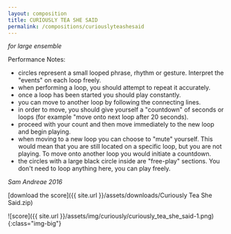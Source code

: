 ```yaml
---
layout: composition
title: CURIOUSLY TEA SHE SAID
permalink: /compositions/curiouslyteashesaid
---
```


*for large ensemble*

Performance Notes:

- circles represent a small looped phrase, rhythm or gesture. Interpret the "events" on each loop freely.
- when performing a loop, you should attempt to repeat it accurately.
- once a loop has been started you should play constantly.
- you can move to another loop by following the connecting lines.
- in order to move, you should give yourself a "countdown" of seconds or loops (for example "move onto next loop after 20 seconds).
- proceed with your count and then move immediately to the new loop and begin playing.
- when moving to a new loop you can choose to "mute" yourself. This would mean that you are still located on a specific loop, but you are not playing. To move onto another loop you would initiate a countdown.
- the circles with a large black circle inside are "free-play" sections. You don't need to loop anything here, you can play freely.

*Sam Andreae 
2016*

[download the score]({{ site.url }}/assets/downloads/Curiously Tea She Said.zip)

![score]({{ site.url }}/assets/img/curiously/curiously_tea_she_said-1.png){:class="img-big"}

